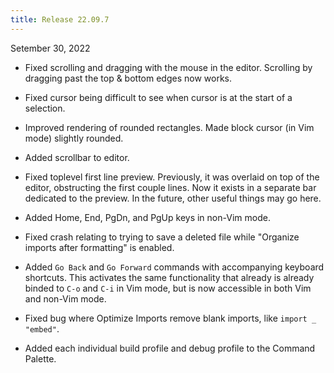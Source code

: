 ```yaml
---
title: Release 22.09.7
---
```


Setember 30, 2022

- Fixed scrolling and dragging with the mouse in the editor. Scrolling by
  dragging past the top & bottom edges now works.

- Fixed cursor being difficult to see when cursor is at the start of a
  selection.

- Improved rendering of rounded rectangles. Made block cursor (in Vim mode)
  slightly rounded.

- Added scrollbar to editor.

- Fixed toplevel first line preview. Previously, it was overlaid on top of the
  editor, obstructing the first couple lines. Now it exists in a separate bar
  dedicated to the preview. In the future, other useful things may go here.

- Added Home, End, PgDn, and PgUp keys in non-Vim mode.

- Fixed crash relating to trying to save a deleted file while "Organize imports
  after formatting" is enabled.

- Added `Go Back` and `Go Forward` commands with accompanying keyboard shortcuts.
  This activates the same functionality that already is already binded to `C-o`
  and `C-i` in Vim mode, but is now accessible in both Vim and non-Vim mode.

- Fixed bug where Optimize Imports remove blank imports, like
  `import _ "embed"`.

- Added each individual build profile and debug profile to the Command Palette.
